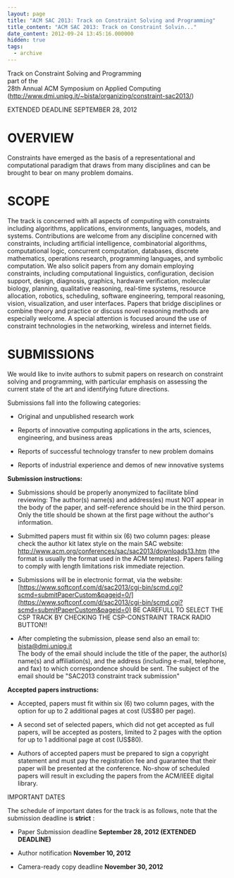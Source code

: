 ```yaml
---
layout: page
title: "ACM SAC 2013: Track on Constraint Solving and Programming"
title_content: "ACM SAC 2013: Track on Constraint Solvin..."
date_content: 2012-09-24 13:45:16.000000
hidden: true
tags:
  - archive
---
```

Track on Constraint Solving and Programming  
part of the  
28th Annual ACM Symposium on Applied Computing  
(<http://www.dmi.unipg.it/~bista/organizing/constraint-sac2013/>)  
  
EXTENDED DEADLINE SEPTEMBER 28, 2012  
  



# OVERVIEW



Constraints have emerged as the basis of a representational and computational
paradigm that draws from many disciplines and can be brought to bear on many
problem domains.



# SCOPE



The track is concerned with all aspects of computing with constraints
including algorithms, applications, environments, languages, models, and
systems. Contributions are welcome from any discipline concerned with
constraints, including artificial intelligence, combinatorial algorithms,
computational logic, concurrent computation, databases, discrete mathematics,
operations research, programming languages, and symbolic computation. We also
solicit papers from any domain employing constraints, including computational
linguistics, configuration, decision support, design, diagnosis, graphics,
hardware verification, molecular biology, planning, qualitative reasoning,
real-time systems, resource allocation, robotics, scheduling, software
engineering, temporal reasoning, vision, visualization, and user interfaces.
Papers that bridge disciplines or combine theory and practice or discuss novel
reasoning methods are especially welcome. A special attention is focused
around the use of constraint technologies in the networking, wireless and
internet fields.



# SUBMISSIONS



We would like to invite authors to submit papers on research on constraint
solving and programming, with particular emphasis on assessing the current
state of the art and identifying future directions.



Submissions fall into the following categories:





  * Original and unpublished research work


  * Reports of innovative computing applications in the arts, sciences, engineering, and business areas


  * Reports of successful technology transfer to new problem domains


  * Reports of industrial experience and demos of new innovative systems




 **Submission instructions:**





  * Submissions should be properly anonymized to facilitate blind reviewing: The author(s) name(s) and address(es) must NOT appear in the body of the paper, and self-reference should be in the third person. Only the title should be shown at the first page without the author's information.


  * Submitted papers must fit within six (6) two column pages: please check the author kit latex style on the main SAC website: <http://www.acm.org/conferences/sac/sac2013/downloads13.htm> (the format is usually the format used in the ACM templates). Papers failing to comply with length limitations risk immediate rejection.


  * Submissions will be in electronic format, via the website: [https://www.softconf.com/d/sac2013/cgi-bin/scmd.cgi?scmd=submitPaperCustom&pageid=0/](https://www.softconf.com/d/sac2013/cgi-bin/scmd.cgi?scmd=submitPaperCustom&pageid=0) BE CAREFULL TO SELECT THE CSP TRACK BY CHECKING THE CSP-CONSTRAINT TRACK RADIO BUTTON!!


  * After completing the submission, please send also an email to: [bista@dmi.unipg.it](mailto:bista@dmi.unipg.it)  
The body of the email should include the title of the paper, the author(s)
name(s) and affiliation(s), and the address (including e-mail, telephone, and
fax) to which correspondence should be sent. The subject of the email should
be "SAC2013 constraint track submission"





 **Accepted papers instructions:**





  * Accepted, papers must fit within six (6) two column pages, with the option for up to 2 additional pages at cost (US$80 per page).


  * A second set of selected papers, which did not get accepted as full papers, will be accepted as posters, limited to 2 pages with the option for up to 1 additional page at cost (US$80).


  * Authors of accepted papers must be prepared to sign a copyright statement and must pay the registration fee and guarantee that their paper will be presented at the conference. No-show of scheduled papers will result in excluding the papers from the ACM/IEEE digital library.




IMPORTANT DATES



The schedule of important dates for the track is as follows, note that the
submission deadline is **strict** :





  * Paper Submission deadline **September 28, 2012 (EXTENDED DEADLINE)**


  * Author notification **November 10, 2012**


  * Camera-ready copy deadline **November 30, 2012**




